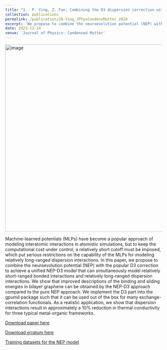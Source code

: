 ```yaml
---
title: "1.	P. Ying, Z. Fan, Combining the D3 dispersion correction with the neuroevolution machine-learned potential. J Phys Condens Matter 36, 125901 (2023)."
collection: publications
permalink: /publication/28-Ying_JPhysCondensMatter_2024
excerpt: 'We propose to combine the neuroevolution potential (NEP) with the popular D3 correction to achieve a unified NEP-D3 model that can simultaneously model relatively short-ranged bonded interactions and relatively long-ranged dispersion interactions.'
date: 2023-12-14
venue: 'Journal of Physics: Condensed Matter'
---
```

<img width="600" alt="image" src="https://github.com/hityingph/hityingph.github.io/assets/54773018/2d328c6e-8129-4c97-b63f-d7318ea42445">

Machine-learned potentials (MLPs) have become a popular approach of modeling interatomic interactions in atomistic simulations, but to keep the computational cost under control, a relatively short cutoff must be imposed, which put serious restrictions on the capability of the MLPs for modeling relatively long-ranged dispersion interactions. In this paper, we propose to combine the neuroevolution potential (NEP) with the popular D3 correction to achieve a unified NEP-D3 model that can simultaneously model relatively short-ranged bonded interactions and relatively long-ranged dispersion interactions. We show that improved descriptions of the binding and sliding energies in bilayer graphene can be obtained by the NEP-D3 approach compared to the pure NEP approach. We implement the D3 part into the gpumd package such that it can be used out of the box for many exchange-correlation functionals. As a realistic application, we show that dispersion interactions result in approximately a 10% reduction in thermal conductivity for three typical metal-organic frameworks.

[Download paper here](http://hityingph.github.io/files/28-Ying_JPhysCondensMatter_2024.pdf)

[Download erratum here](https://iopscience.iop.org/article/10.1088/1361-648X/ad2c75/pdf)

[Training datasets for the NEP model](https://gitlab.com/brucefan1983/nep-data)

